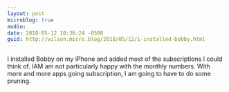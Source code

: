 ```yaml
---
layout: post
microblog: true
audio: 
date: 2018-05-12 10:36:24 -0500
guid: http://wilson.micro.blog/2018/05/12/i-installed-bobby.html
---
```

I installed Bobby on my iPhone and added most of the subscriptions I could think of. IAM am not particularly happy with the monthly numbers. With more and more apps going subscription, I am going to have to do some pruning. 
